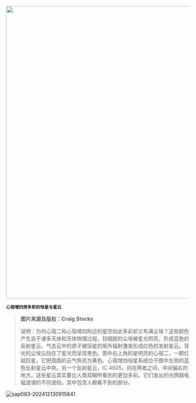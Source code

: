<img src="https://www.bjp.org.cn/upload/image/2024/06/11/1718071862641072944.jpg" width="800" />  

<small>**心宿增四旁多彩的恒星与星云**</small>  

> **图片来源及版权：Craig Stocks**
>
> 说明：为何心宿二和心宿增四附近的星空如此多彩却又布满尘埃？这些颜色产生自于诸多天体和天体物理过程。较细腻的尘埃被星光照亮，形成蓝色的反射星云。气态云中的原子被恒星的紫外辐射激发形成红色的发射星云。背光的尘埃云挡住了星光而呈现黑色。图中右上角的是明亮的心宿二，一颗红超巨星，它把周围的云气照亮为黄色。心宿增四恒星系统位于图中左侧的蓝色反射星云中央。另一个反射星云，IC 4605，则在两者之间，中间偏右的地方。这些星云其实要比人类双眼所看到的更加多彩。它们发出的光跨越电磁波谱的不同波段，其中包含人眼看不到的部分。



![sap093-202412130915641](https://aea62e6.webp.li/2024/12/sap093-202412130915641.png)
